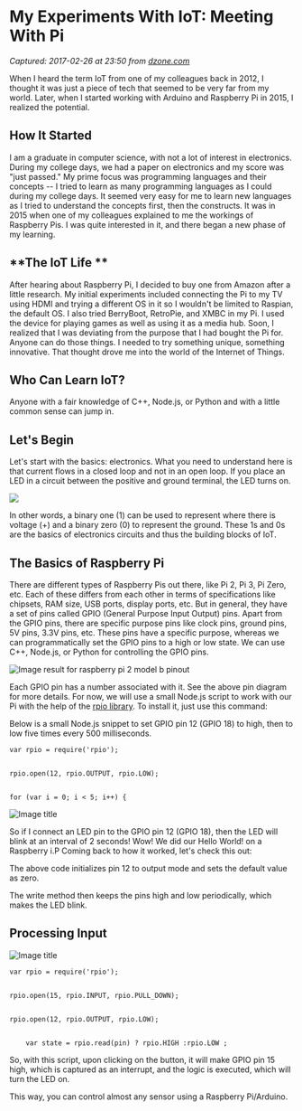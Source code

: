 # My Experiments With IoT: Meeting With Pi

_Captured: 2017-02-26 at 23:50 from [dzone.com](https://dzone.com/articles/my-experiments-with-iot-meeting-with-pi?edition=272906&utm_source=Daily%20Digest&utm_medium=email&utm_campaign=dd%202017-02-26)_

When I heard the term IoT from one of my colleagues back in 2012, I thought it was just a piece of tech that seemed to be very far from my world. Later, when I started working with Arduino and Raspberry Pi in 2015, I realized the potential.

## **How It Started**

I am a graduate in computer science, with not a lot of interest in electronics. During my college days, we had a paper on electronics and my score was "just passed." My prime focus was programming languages and their concepts -- I tried to learn as many programming languages as I could during my college days. It seemed very easy for me to learn new languages as I tried to understand the concepts first, then the constructs. It was in 2015 when one of my colleagues explained to me the workings of Raspberry Pis. I was quite interested in it, and there began a new phase of my learning.

## **The IoT Life **

After hearing about Raspberry Pi, I decided to buy one from Amazon after a little research. My initial experiments included connecting the Pi to my TV using HDMI and trying a different OS in it so I wouldn't be limited to Raspian, the default OS. I also tried BerryBoot, RetroPie, and XMBC in my Pi. I used the device for playing games as well as using it as a media hub. Soon, I realized that I was deviating from the purpose that I had bought the Pi for. Anyone can do those things. I needed to try something unique, something innovative. That thought drove me into the world of the Internet of Things.

## **Who Can Learn IoT?**

Anyone with a fair knowledge of C++, Node.js, or Python and with a little common sense can jump in.

## **Let's Begin**

Let's start with the basics: electronics. What you need to understand here is that current flows in a closed loop and not in an open loop. If you place an LED in a circuit between the positive and ground terminal, the LED turns on.

![](http://vinodsr.com/myblog/wp-content/uploads/2017/02/Closed-Loop.png)

In other words, a binary one (1) can be used to represent where there is voltage (+) and a binary zero (0) to represent the ground. These 1s and 0s are the basics of electronics circuits and thus the building blocks of IoT.

## **The Basics of Raspberry Pi**

There are different types of Raspberry Pis out there, like Pi 2, Pi 3, Pi Zero, etc. Each of these differs from each other in terms of specifications like chipsets, RAM size, USB ports, display ports, etc. But in general, they have a set of pins called GPIO (General Purpose Input Output) pins. Apart from the GPIO pins, there are specific purpose pins like clock pins, ground pins, 5V pins, 3.3V pins, etc. These pins have a specific purpose, whereas we can programmatically set the GPIO pins to a high or low state. We can use C++, Node.js, or Python for controlling the GPIO pins.

![Image result for raspberry pi 2 model b pinout](http://www.jameco.com/Jameco/workshop/circuitnotes/raspberry_pi_circuit_note_fig2a.jpg)

Each GPIO pin has a number associated with it. See the above pin diagram for more details. For now, we will use a small Node.js script to work with our Pi with the help of the [rpio library](https://github.com/jperkin/node-rpio). To install it, just use this command:

Below is a small Node.js snippet to set GPIO pin 12 (GPIO 18) to high, then to low five times every 500 milliseconds.
    
    
    var rpio = require('rpio');
    
    
    rpio.open(12, rpio.OUTPUT, rpio.LOW);
    
    
    for (var i = 0; i < 5; i++) {

![Image title](https://dzone.com/storage/temp/4426665-pi-led.png)

So if I connect an LED pin to the GPIO pin 12 (GPIO 18), then the LED will blink at an interval of 2 seconds! Wow! We did our Hello World! on a Raspberry i.P Coming back to how it worked, let's check this out:

The above code initializes pin 12 to output mode and sets the default value as zero.

The write method then keeps the pins high and low periodically, which makes the LED blink.

## **Processing Input**

![Image title](https://dzone.com/storage/temp/4426667-pi-led-buton.png)
    
    
    var rpio = require('rpio');
    
    
    rpio.open(15, rpio.INPUT, rpio.PULL_DOWN);
    
    
    rpio.open(12, rpio.OUTPUT, rpio.LOW);
    
    
        var state = rpio.read(pin) ? rpio.HIGH :rpio.LOW ;

So, with this script, upon clicking on the button, it will make GPIO pin 15 high, which is captured as an interrupt, and the logic is executed, which will turn the LED on.

This way, you can control almost any sensor using a Raspberry Pi/Arduino.
